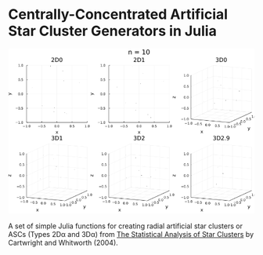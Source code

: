 # Centrally-Concentrated Artificial Star Cluster Generators in Julia

![The ASCs](https://github.com/LanzLagman/Centrally-Concentrated-Artificial-Star-Cluster-Generators-in-Julia/blob/main/Plots/Gif_ASC_Spatial.gif)

 A set of simple Julia functions for creating radial artificial star clusters or ASCs (Types 2Dα and 3Dα) from [The Statistical Analysis of Star Clusters](https://academic.oup.com/mnras/article/348/2/589/984593) by Cartwright and Whitworth (2004). 
